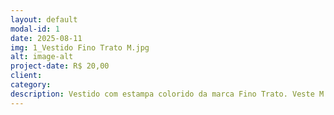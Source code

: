 ```yaml
---
layout: default
modal-id: 1
date: 2025-08-11
img: 1_Vestido Fino Trato M.jpg
alt: image-alt
project-date: R$ 20,00
client:
category: 
description: Vestido com estampa colorido da marca Fino Trato. Veste M.
---
```

